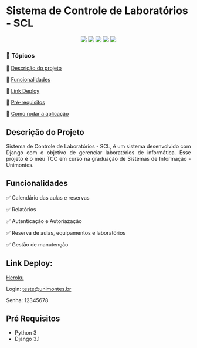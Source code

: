<h1>Sistema de Controle de Laboratórios - SCL</h1>

<p align="center">
  <img src="https://img.shields.io/static/v1?label=python&message=3.9.x&color=3776AB&style=for-the-badge&logo=PYTHON"/>
  <img src="https://img.shields.io/static/v1?label=Heroku&message=deploy&color=430098&style=for-the-badge&logo=heroku"/>
  <img src="http://img.shields.io/static/v1?label=License&message=MIT&color=green&style=for-the-badge"/>
  <img src="http://img.shields.io/static/v1?label=Django&message=3.1.1&color=092E20&style=for-the-badge&logo=Django"/>
  <img src="http://img.shields.io/static/v1?label=STATUS&message=Concluido&color=green&style=for-the-badge"/>
</p>


### :checkered_flag: Tópicos 

:pushpin: [Descrição do projeto](#descrição-do-projeto)

:pushpin: [Funcionalidades](#funcionalidades)

:pushpin: [Link Deploy](#link-deploy)

:pushpin: [Pré-requisitos](#pré-requisitos)

:pushpin: [Como rodar a aplicação](#como-rodar-a-aplicação)

## Descrição do Projeto
<p align="justify">
  Sistema de Controle de Laboratórios - SCL, é um sistema desenvolvido com Django com o objetivo de gerenciar laboratórios de informática. Esse projeto é o meu TCC em curso na graduação de Sistemas de Informação - Unimontes.
</p>

## Funcionalidades
:white_check_mark: Calendário das aulas e reservas

:white_check_mark: Relatórios

:white_check_mark: Autenticação e Autoriazação

:white_check_mark: Reserva de aulas, equipamentos e laboratórios

:white_check_mark: Gestão de manutenção

## Link Deploy:
[Heroku](https://labs-control-system-im.herokuapp.com/)

Login: teste@unimontes.br

Senha: 12345678

## Pré Requisitos
* Python 3
* Django 3.1
